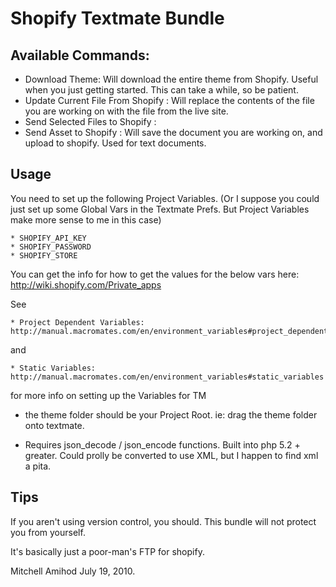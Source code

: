 Shopify Textmate Bundle
=======================

Available Commands:
-------------------

* Download Theme: Will download the entire theme from Shopify. Useful when you just getting started. This can take a while, so be patient. 
* Update Current File From Shopify : Will replace the contents of the file you are working on with the file from the live site. 
* Send Selected Files to Shopify : 
* Send Asset to Shopify : Will save the document you are working on, and upload to shopify. Used for text documents.

Usage
-----
You need to set up the following Project Variables. (Or I suppose you could just set up some Global Vars in the Textmate Prefs. But Project Variables make more sense to me in this case) 

    * SHOPIFY_API_KEY
    * SHOPIFY_PASSWORD
    * SHOPIFY_STORE

You can get the info for how to get the values for the below vars here: http://wiki.shopify.com/Private_apps

See 

    * Project Dependent Variables: http://manual.macromates.com/en/environment_variables#project_dependent_variables 
    
and 
    
    * Static Variables: http://manual.macromates.com/en/environment_variables#static_variables

for more info on setting up the Variables for TM

* the theme folder should be your Project Root. ie: drag the theme folder onto textmate.

* Requires json_decode / json_encode functions. 
Built into php 5.2 + greater. Could prolly be converted to use XML, but I happen to find xml a pita.


Tips
----

If you aren't using version control, you should. This bundle will not protect you from yourself.

It's basically just a poor-man's FTP for shopify.

Mitchell Amihod
July 19, 2010.
